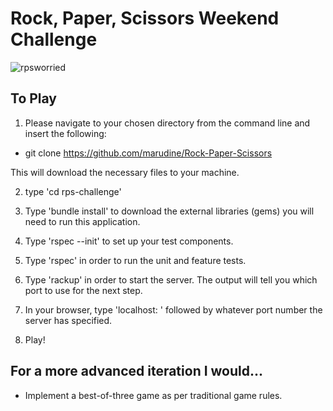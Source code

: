 # Rock, Paper, Scissors Weekend Challenge

![rpsworried](https://cloud.githubusercontent.com/assets/24227633/26279919/e31c8e28-3db9-11e7-9776-cead8d8db043.png)

## To Play

1. Please navigate to your chosen directory from the command line and insert the following:

- git clone https://github.com/marudine/Rock-Paper-Scissors

This will download the necessary files to your machine.

2. type 'cd rps-challenge'

3. Type 'bundle install' to download the external libraries (gems) you will need to run this application.

4. Type 'rspec --init' to set up your test components.

5. Type 'rspec' in order to run the unit and feature tests.

6. Type 'rackup' in order to start the server. The output will tell you which port to use for the next step.

7. In your browser, type 'localhost: ' followed by whatever port number the server has specified.

8. Play!


## For a more advanced iteration I would...

  * Implement a best-of-three game as per traditional game rules.
